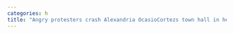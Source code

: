 ```yaml
---
categories: h
title: "Angry protesters crash Alexandria OcasioCortezs town hall in her own home district"
---
```

